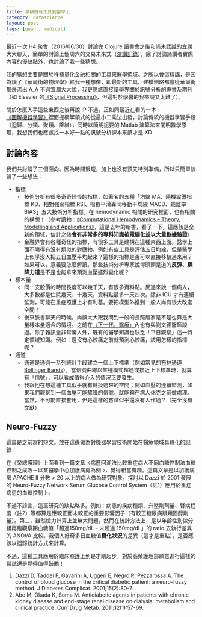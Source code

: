 ```yaml
---
title: 移植既有工具到醫學上
category: datascience
layout: post
tags: [quant, medical]
---
```

最近一次 H4 聚會（2016/06/30）討論完 Clojure 讀書會之後和尚未認識的宜潤大大聊天，簡單的討論上個周六的交易未來式（[演講記錄](http://yfwu.github.io/datascience/2016/06/26/quant-speech.html)），除了討論諸講者實際內容的優缺點外，也討論了我一些猜想。

我的猜想主要是關於移植量化金融相關的工具來醫學領域。之所以會這樣講，是因為讀了《華爾街的物理學》給我一種想像，即最新的工具、建模側略都會從華爾街那邊流出 A_A 不過宜潤大大說，我更應該直接讀學界關於訊號分析的專書及期刊（如 Elsevier 的[《Signal Processing》](http://www.journals.elsevier.com/signal-processing)，但這對於學醫的我來說又太難了）。

關於怎麼入手這些東西之後再說 :P 不過，正如同最近在看的一本[《圖解機器學習》](http://m.sanmin.com.tw/product/index/005093606)裡面提綱挈領式的從最小二乘法出發，討論傳統的機器學習手段（迴歸、分類、聚類、降維），同時以簡明扼要的 Matlab 演算法來闡明數學原理，我想我們也應該找一本好一點的訊號分析課本來讀才是 XD



## 討論內容
我們共討論了三個面向。因為時間很短，加上也沒有預先特別準備，所以只簡單談論了一些想法：

- 指標
    - 技術分析有很多奇奇怪怪的指標，如著名的五種「均線 MA、隨機震盪指標 KD、相對強弱指標 RSI、指數平滑異同移動平均線 MACD、乖離率 BIAS」五大技術分析指標。在 hemodynamic 相關的研究裡面，也有相關的構想！（參考讀物：[《Computational Hemodynamics – Theory, Modelling and Applications》](http://www.springer.com/us/book/9789401795937)，這是去年的新書，看了一下，這應該是全新的領域，估計之後**會有非常多的專科知識被電腦化並以大量數據驗證**）
    - 金融界會有各種奇怪的指標，有很多工具是建構在這種東西上面。醫學上面不曉得有沒有類似的對應物。例如有些工具是評估五日均線，但是醫學上似乎沒人把五日血壓平均起來？這樣的指標是否可以直接移植過來用？如果可以，意義要怎麼解讀。那些技術分析專家說得頭頭是道的**反彈、驟降力道**是不是也能拿來預測血壓遽烈變化呢？
- 樣本量
    - 同一支股價的時間長度可以幾千天，有很多資料點。反過來說一個病人，大多數都是住院幾天、十幾天，資料點最多一天四次。除非 ICU 才有連續監測，可能在重症照護上才有利基。要把模型外推到一般人尚有很大改進空間！
    - 後來臉書聊天的時候，尚叡大大跟我問到一般的長照居家是不是也算是大量樣本量適合的情境。之前在[〈下一代，醫療〉](http://yfwu.github.io/startup/2016/04/28/future-medicine.html)內也有與劉文德醫師談過。除了雜訊量非常驚人外，既有的醫學知識也缺乏「平日觀察」這一特定領域知識。例如：還沒有心絞痛之前就預測心絞痛，該用怎樣的指標呢？
- 通道
    - 通道是通過一系列統計手段建立一個上下標準（例如常見的[布林通道 Bollinger Bands](https://en.wikipedia.org/wiki/Bollinger_Bands)），當信號曲線以某種模式超過或接近上下標準時，就算有「信號」，可以看成值得介入的情況正要發生。
    - 我跟他在想這種工具似乎就有轉換過來的空間；例如血壓的連續監測，如果我們觀察到一個血壓可能驟降的信號，就能夠在病人休克之前做處理。當然，不可能直接套用，但是這樣的嘗試似乎還沒有人作過？（完全沒有文獻）

## Neuro-Fuzzy

這篇是之前寫的短文。放在這邊做為對機器學習技術開始在醫療領域具體化的記錄：

在《榮總護理》上面看到一篇文章〈病歷回溯法比較重症病人不同血糖控制法血糖控制之成效－以某醫學中心加護病房為例 〉，覺得相當有趣。這篇文章是以加護病房 APACHE II 分數 > 20 以上的病人做為研究對象，探討以 Dazzi 於 2001 發展的 Neuro-Fuzzy Network Serum Glucose Control System（註1）應用於重症病患的血糖控制上。

不過不諱言，這篇研究的缺點略多。例如：病患的疾病種類、升壓劑劑量、腎病程度（註2）等都算是應較正而未較正的重要影響因子（有較正糖尿病跟類固醇劑量）。第二，雖然檢力計算上並無大問題，然而在統計方法上，是以年齡性別做分組再跑觀察期血糖值「超過150mg/dL - 未超過 150mg/dL」的 ratio 去執行差異的 ANOVA 比較。我個人好奇多日血糖值**變化狀況**的差異（這才是重點），是否應該以迴歸統計方式來計算。

不過，這種工具應用於臨床照護上到是才剛起步，對於高榮護理部願意進行這樣的嘗試還是覺得值得鼓勵！

1. Dazzi D, Taddei F, Gavarini A, Uggeri E, Negro R, Pezzarossa A. The control of blood glucose in the critical diabetic patient: a neuro-fuzzy method. J Diabetes Complicat. 2001;15(2):80-7.
2. Abe M, Okada K, Soma M. Antidiabetic agents in patients with chronic kidney disease and end-stage renal disease on dialysis: metabolism and clinical practice. Curr Drug Metab. 2011;12(1):57-69.